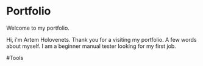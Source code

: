 # Portfolio
Welcome to my portfolio.

Hi, i'm Artem Holovenets. Thank you for a visiting my portfolio.
A few words about myself. 
I am a beginner manual tester looking for my first job.

#Tools
